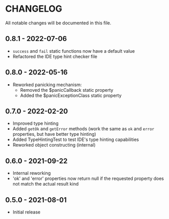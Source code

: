 # CHANGELOG

All notable changes will be documented in this file.
           
## 0.8.1 - 2022-07-06

- `success` and `fail` static functions now have a default value
- Refactored the IDE type hint checker file

## 0.8.0 - 2022-05-16

- Reworked panicking mechanism:
  - Removed the $panicCallback static property
  - Added the $panicExceptionClass static property
             
## 0.7.0 - 2022-02-20
                                     
- Improved type hinting
- Added `getOk` and `getError` methods (work the same as `ok` and `error` properties, but have better type hinting)
- Added TypeHintingTest to test IDE's type hinting capabilities
- Reworked object constructing (internal) 

## 0.6.0 - 2021-09-22

- Internal reworking
- 'ok' and 'error' properties now return null if the requested property does not match the actual result kind

## 0.5.0 - 2021-08-01

- Initial release
